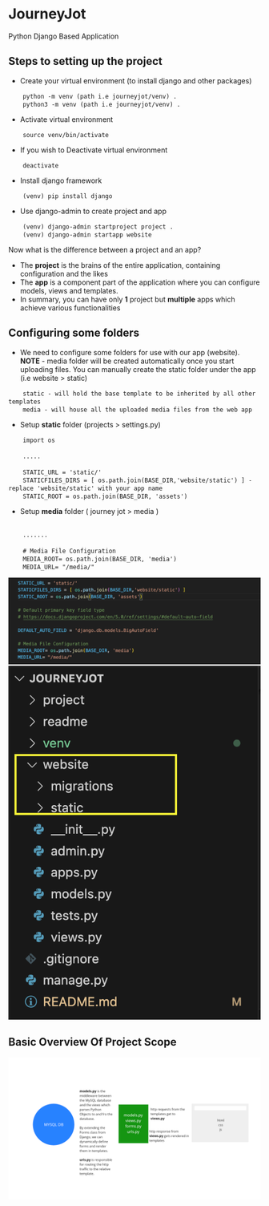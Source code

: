 # JourneyJot
Python Django Based Application

## Steps to setting up the project
* Create your virtual environment (to install django and other packages)
```
    python -m venv (path i.e journeyjot/venv) .
    python3 -m venv (path i.e journeyjot/venv) .
```

* Activate virtual environment
```
    source venv/bin/activate
```

* If you wish to Deactivate virtual environment
```
    deactivate
```

* Install django framework
```
    (venv) pip install django
```

* Use django-admin to create project and app
```
    (venv) django-admin startproject project .
    (venv) django-admin startapp website
```

Now what is the difference between a project and an app?

* The **project** is the brains of the entire application, containing configuration and the likes
* The **app** is a component part of the application where you can configure models, views and templates.
* In summary, you can have only **1** project but **multiple** apps which achieve various functionalities

## Configuring some folders
* We need to configure some folders for use with our app (website). **NOTE** - media folder will be created automatically once you start uploading files. You can manually create the static folder under the app (i.e website > static)
```
    static - will hold the base template to be inherited by all other templates
    media - will house all the uploaded media files from the web app
```
* Setup **static** folder (projects > settings.py)
```text
    import os

    .....

    STATIC_URL = 'static/'
    STATICFILES_DIRS = [ os.path.join(BASE_DIR,'website/static') ] - replace 'website/static' with your app name
    STATIC_ROOT = os.path.join(BASE_DIR, 'assets')

```

* Setup **media** folder ( journey jot > media )
```text

    .......

    # Media File Configuration
    MEDIA_ROOT= os.path.join(BASE_DIR, 'media')
    MEDIA_URL= "/media/"
```
<img src="readme/static_media.png">
<img src="readme/static_folder.png">

## Basic Overview Of Project Scope
<img src="readme/project_scope.png"> 